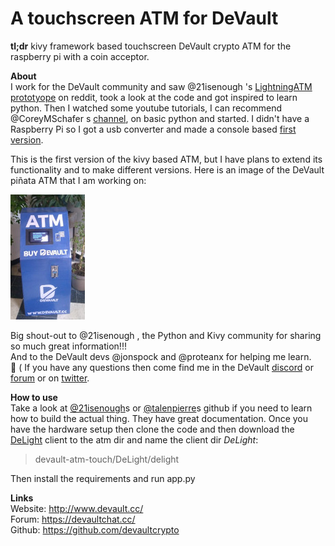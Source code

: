 # A touchscreen ATM for DeVault

**tl;dr**
kivy framework based touchscreen DeVault crypto ATM for the raspberry pi with a
coin acceptor.

**About**  
I work for the DeVault community and saw @21isenough 's [LightningATM prototyope](https://github.com/21isenough/LightningATM) on reddit, took a look at the code and got inspired  to learn python. Then I watched some youtube tutorials, I can recommend @CoreyMSchafer s [channel](https://www.youtube.com/channel/UCCezIgC97PvUuR4_gbFUs5g),
on basic python and started. I didn't have a Raspberry Pi so I got a
usb converter and made a console based [first version](https://github.com/pppest/devault-atm).  

This is the first version of the kivy based ATM, but I have plans to extend its functionality and to make different versions.
Here is an image of the DeVault piñata ATM that I am working on:  

![DeVault ATM](https://github.com/pppest/devault-atm-touch/blob/master/images/devault-atm-touch-pinnata.jpg)


Big shout-out to @21isenough , the Python and Kivy community for sharing so much great information!!!  
And to the DeVault devs @jonspock and @proteanx for helping me learn.  
:beers:
(
If you have any questions then come find me in the DeVault [discord](https://discordapp.com/invite/JnRZ7BB) or [forum](https://devaultchat.cc/) or on [twitter](https://twitter.com/pestdesmadre).

**How to use**  
Take a look at [@21isenough](https://github.com/21isenough/LightningATM)s or [@talenpierre](https://github.com/talentpierre/KivyLightningATM_Repo/tree/master/LightningATM_Kivy_Separate)s github if you need to learn how to build the actual thing. They have great documentation.
Once you have the hardware setup then clone the code and then download the [DeLight](https://github.com/devaultcrypto/DeLight/releases) client to the atm dir and name the client dir *DeLight*:
> devault-atm-touch/DeLight/delight


Then install the requirements and run app.py

**Links**  
Website: http://www.devault.cc/  
Forum: https://devaultchat.cc/  
Github: https://github.com/devaultcrypto  
